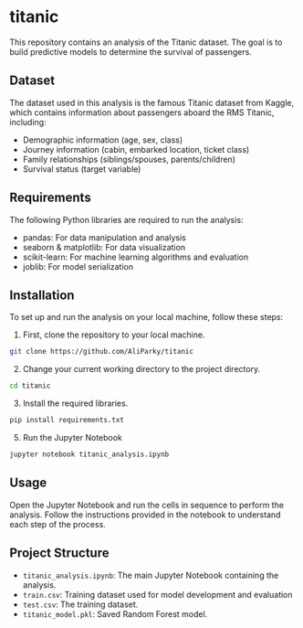 # titanic

This repository contains an analysis of the Titanic dataset. The goal is to build predictive models to determine the survival of passengers.

## Dataset

The dataset used in this analysis is the famous Titanic dataset from Kaggle, which contains information about passengers aboard the RMS Titanic, including:
- Demographic information (age, sex, class)
- Journey information (cabin, embarked location, ticket class)
- Family relationships (siblings/spouses, parents/children)
- Survival status (target variable)

## Requirements

The following Python libraries are required to run the analysis:
- pandas: For data manipulation and analysis
- seaborn & matplotlib: For data visualization
- scikit-learn: For machine learning algorithms and evaluation
- joblib: For model serialization

## Installation
To set up and run the analysis on your local machine, follow these steps:

1. First, clone the repository to your local machine.
```bash
git clone https://github.com/AliParky/titanic
```
2. Change your current working directory to the project directory.
```bash
cd titanic
```
3. Install the required libraries.
```bash
pip install requirements.txt
```
5. Run the Jupyter Notebook
```bash
jupyter notebook titanic_analysis.ipynb
```

## Usage
Open the Jupyter Notebook and run the cells in sequence to perform the analysis. Follow the instructions provided in the notebook to understand each step of the process. 

## Project Structure
- `titanic_analysis.ipynb`: The main Jupyter Notebook containing the analysis.
- `train.csv`: Training dataset used for model development and evaluation
- `test.csv`: The training dataset.
- `titanic_model.pkl`: Saved Random Forest model.